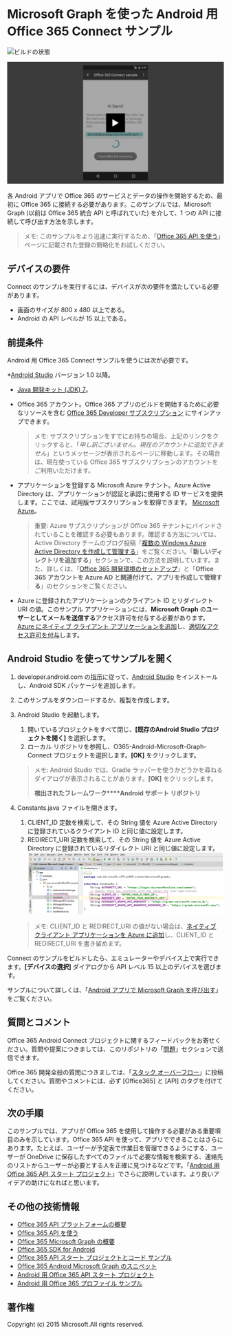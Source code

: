 # Microsoft Graph を使った Android 用 Office 365 Connect サンプル

![ビルドの状態](https://ricalo.visualstudio.com/_apis/public/build/definitions/06256fa7-d8e5-4ca0-8639-7c00eb6f1fe9/7/badge)

[ ![Office 365 Connect サンプル](../readme-images/O365-Android-Connect-video_play_icon.png)](https://www.youtube.com/watch?v=3IQIDFrqhY4 "活用できるサンプルを確認するにはこちらをクリックしてください")

各 Android アプリで Office 365 のサービスとデータの操作を開始するため、最初に Office 365 に接続する必要があります。このサンプルでは、Microsoft Graph (以前は Office 365 統合 API と呼ばれていた) を介して、1 つの API に接続して呼び出す方法を示します。
> メモ: このサンプルをより迅速に実行するため、「[Office 365 API を使う](http://dev.office.com/getting-started/office365apis?platform=option-android#setup)」ページに記載された登録の簡略化をお試しください。

## デバイスの要件

Connect のサンプルを実行するには、デバイスが次の要件を満たしている必要があります。

* 画面のサイズが 800 x 480 以上である。
* Android の API レベルが 15 以上である。
 
## 前提条件

Android 用 Office 365 Connect サンプルを使うには次が必要です。

*[Android Studio](http://developer.android.com/sdk/index.html) バージョン 1.0 以降。
* [Java 開発キット (JDK) 7](http://www.oracle.com/technetwork/java/javase/downloads/jdk7-downloads-1880260.html)。
* Office 365 アカウント。Office 365 アプリのビルドを開始するために必要なリソースを含む [Office 365 Developer サブスクリプション](https://aka.ms/devprogramsignup) にサインアップできます。

    > メモ: サブスクリプションをすでにお持ちの場合、上記のリンクをクリックすると、「*申し訳ございません。現在のアカウントに追加できません*」というメッセージが表示されるページに移動します。その場合は、現在使っている Office 365 サブスクリプションのアカウントをご利用いただけます。
* アプリケーションを登録する Microsoft Azure テナント。Azure Active Directory は、アプリケーションが認証と承認に使用する ID サービスを提供します。ここでは、試用版サブスクリプションを取得できます。 [Microsoft Azure](https://account.windowsazure.com/SignUp)。

     > 重要: Azure サブスクリプションが Office 365 テナントにバインドされていることを確認する必要もあります。確認する方法については、Active Directory チームのブログ投稿「[複数の Windows Azure Active Directory を作成して管理する](http://blogs.technet.com/b/ad/archive/2013/11/08/creating-and-managing-multiple-windows-azure-active-directories.aspx)」をご覧ください。「**新しいディレクトリを追加する**」セクションで、この方法を説明しています。また、詳しくは、「[Office 365 開発環境のセットアップ](https://msdn.microsoft.com/office/office365/howto/setup-development-environment#bk_CreateAzureSubscription)」と「**Office 365 アカウントを Azure AD と関連付けて、アプリを作成して管理する**」のセクションをご覧ください。
      
* Azure に登録されたアプリケーションのクライアント ID とリダイレクト URI の値。このサンプル アプリケーションには、**Microsoft Graph** の**ユーザーとしてメールを送信する**アクセス許可を付与する必要があります。[Azure にネイティブ クライアント アプリケーションを追加](https://msdn.microsoft.com/office/office365/HowTo/add-common-consent-manually#bk_RegisterNativeApp)し、[適切なアクセス許可を付与](https://github.com/OfficeDev/O365-Android-Microsoft-Graph-Connect/wiki/Grant-permissions-to-the-Connect-application-in-Azure)します。

## Android Studio を使ってサンプルを開く

1. developer.android.com の[指示](http://developer.android.com/sdk/installing/adding-packages.html)に従って、[Android Studio](http://developer.android.com/sdk/index.html) をインストールし、Android SDK パッケージを追加します。
2. このサンプルをダウンロードするか、複製を作成します。
3. Android Studio を起動します。
	1. 開いているプロジェクトをすべて閉じ、**[既存のAndroid Studio プロジェクトを開く]** を選択します。
	2. ローカル リポジトリを参照し、O365-Android-Microsoft-Graph-Connect プロジェクトを選択します。**[OK]** をクリックします。
	
	> メモ: Android Studio では、Gradle ラッパーを使うかどうかを尋ねるダイアログが表示されることがあります。**[OK]** をクリックします。
	> 
	> **検出されたフレームワーク****Android サポート リポジトリ**
4. Constants.java ファイルを開きます。
	1. CLIENT_ID 定数を検索して、その String 値を Azure Active Directory に登録されているクライアント ID と同じ値に設定します。
	2. REDIRECT_URI 定数を検索して、その String 値を Azure Active Directory に登録されているリダイレクト URI と同じ値に設定します。
	![Office 365 Connect サンプル](../readme-images/O365-Android-Connect-Constants.png "定数ファイル内のクライアント ID とリダイレクト URI の値")

    > メモ: CLIENT_ID と REDIRECT_URI の値がない場合は、[ネイティブ クライアント アプリケーションを Azure に追加](https://msdn.microsoft.com/ja-jp/library/azure/dn132599.aspx#BKMK_Adding)し、CLIENT_ID と REDIRECT_URI を書き留めます。

Connect のサンプルをビルドしたら、エミュレーターやデバイス上で実行できます。**[デバイスの選択]** ダイアログから API レベル 15 以上のデバイスを選びます。

サンプルについて詳しくは、「[Android アプリで Microsoft Graph を呼び出す](https://graph.microsoft.io/ja-jp/docs/platform/android)」をご覧ください。

## 質問とコメント

Office 365 Android Connect プロジェクトに関するフィードバックをお寄せください。質問や提案につきましては、このリポジトリの「[問題](https://github.com/OfficeDev/O365-Android-Microsoft-Graph-Connect/issues)」セクションで送信できます。

Office 365 開発全般の質問につきましては、「[スタック オーバーフロー](http://stackoverflow.com/questions/tagged/Office365+API)」に投稿してください。質問やコメントには、必ず [Office365] と [API] のタグを付けてください。

## 次の手順

このサンプルでは、アプリが Office 365 を使用して操作する必要がある重要項目のみを示しています。Office 365 API を使って、アプリでできることはさらにあります。たとえば、ユーザーが予定表で作業日を管理できるようにする、ユーザーが OneDrive に保存したすべてのファイルで必要な情報を検索する、連絡先のリストからユーザーが必要とする人を正確に見つけるなどです。「[Android 用 Office 365 API スタート プロジェクト](https://github.com/officedev/O365-Android-Start/)」でさらに説明しています。より良いアイデアの助けになればと思います。
  
## その他の技術情報

* [Office 365 API プラットフォームの概要](https://msdn.microsoft.com/office/office365/howto/platform-development-overview)
* [Office 365 API を使う](http://dev.office.com/getting-started/office365apis)
* [Office 365 Microsoft Graph の概要](http://graph.microsoft.io)
* [Office 365 SDK for Android](https://github.com/OfficeDev/Office-365-SDK-for-Android)
* [Office 365 API スタート プロジェクトとコード サンプル](https://msdn.microsoft.com/office/office365/howto/starter-projects-and-code-samples)
* [Office 365 Android Microsoft Graph のスニペット](https://github.com/OfficeDev/O365-Android-Microsoft-Graph-Snippets)
* [Android 用 Office 365 API スタート プロジェクト](https://github.com/OfficeDev/O365-Android-Start)
* [Android 用 Office 365 プロファイル サンプル](https://github.com/OfficeDev/O365-Android-Profile)


## 著作権
Copyright (c) 2015 Microsoft.All rights reserved.
